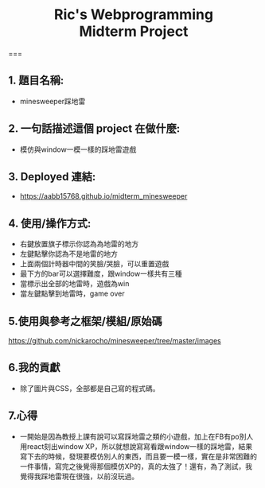 <h1 style="text-align:center">Ric's Webprogramming<br>Midterm Project</h1>
===

## 1. 題目名稱:
* minesweeper踩地雷

## 2. 一句話描述這個 project 在做什麼:
* 模仿與window一模一樣的踩地雷遊戲

## 3. Deployed 連結:
* https://aabb15768.github.io/midterm_minesweeper

## 4. 使用/操作方式:
* 右鍵放置旗子標示你認為為地雷的地方
* 左鍵點擊你認為不是地雷的地方
* 上面兩個計時器中間的笑臉/哭臉，可以重置遊戲
* 最下方的bar可以選擇難度，跟window一樣共有三種
* 當標示出全部的地雷時，遊戲為win
* 當左鍵點擊到地雷時，game over

## 5.使用與參考之框架/模組/原始碼
https://github.com/nickarocho/minesweeper/tree/master/images
## 6.我的貢獻
* 除了圖片與CSS，全部都是自己寫的程式碼。

## 7.心得
* 一開始是因為教授上課有說可以寫踩地雷之類的小遊戲，加上在FB有po別人用react刻出window XP，所以就想說寫寫看跟window一樣的踩地雷，結果寫下去的時候，發現要模仿別人的東西，而且要一模一樣，實在是非常困難的一件事情，寫完之後覺得那個模仿XP的，真的太強了！還有，為了測試，我覺得我踩地雷現在很強，以前沒玩過。


